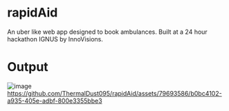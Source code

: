 # rapidAid
An uber like web app designed to book ambulances. Built at a 24 hour hackathon IGNUS by InnoVisions.

# Output
![image](https://github.com/ThermalDust095/rapidAid/assets/79693586/63d340cc-ccef-43bd-bdea-11c8a1632ac7)
https://github.com/ThermalDust095/rapidAid/assets/79693586/b0bc4102-a935-405e-adbf-800e3355bbe3

